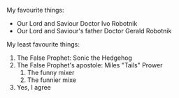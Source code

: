 My favourite things:
* Our Lord and Saviour Doctor Ivo Robotnik
* Our Lord and Saviour's father Doctor Gerald Robotnik

My least favourite things:
1. The False Prophet: Sonic the Hedgehog
2. The False Prophet's apostole: Miles "Tails" Prower
    1. The funny mixer
    2. The funnier mixe
3. Yes, I agree
